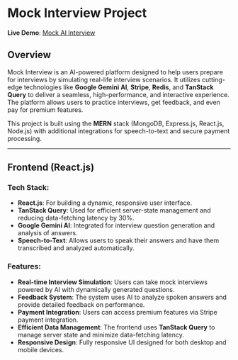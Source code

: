 # Mock Interview Project

**Live Demo**: [Mock AI Interview](https://mockaiinterview.vercel.app/)

## Overview

Mock Interview is an AI-powered platform designed to help users prepare for interviews by simulating real-life interview scenarios. It utilizes cutting-edge technologies like **Google Gemini AI**, **Stripe**, **Redis**, and **TanStack Query** to deliver a seamless, high-performance, and interactive experience. The platform allows users to practice interviews, get feedback, and even pay for premium features.

This project is built using the **MERN** stack (MongoDB, Express.js, React.js, Node.js) with additional integrations for speech-to-text and secure payment processing.

---

## Frontend (React.js)

### Tech Stack:
- **React.js**: For building a dynamic, responsive user interface.
- **TanStack Query**: Used for efficient server-state management and reducing data-fetching latency by 30%.
- **Google Gemini AI**: Integrated for interview question generation and analysis of answers.
- **Speech-to-Text**: Allows users to speak their answers and have them transcribed and analyzed automatically.

### Features:
- **Real-time Interview Simulation**: Users can take mock interviews powered by AI with dynamically generated questions.
- **Feedback System**: The system uses AI to analyze spoken answers and provide detailed feedback on performance.
- **Payment Integration**: Users can access premium features via Stripe payment integration.
- **Efficient Data Management**: The frontend uses **TanStack Query** to manage server state and minimize data-fetching latency.
- **Responsive Design**: Fully responsive UI designed for both desktop and mobile devices.
